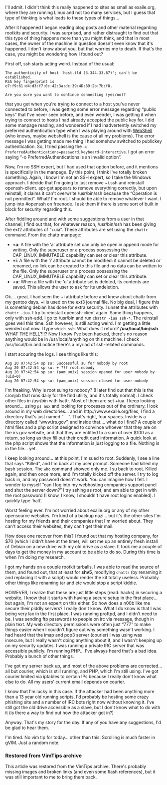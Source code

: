 <!-- :metadata:

title: Exaile.org gets hacked!
tags: Exaile, Security
publishedAt: 2007-08-21T03:12:19-07:00
summary:

I'll admit. I didn't think this really happened to sites as
small as exaile.org, where they are running Linux and not too many services,
but I guess that type of thinking is what leads to these types of things...

-->

I'll admit. I didn't think this really happened to sites as
small as exaile.org, where they are running Linux and not too many services,
but I guess that type of thinking is what leads to these types of things...

<p>After it happened I began reading blog posts and other material regarding
rootkits and security.  I was surprised, and rather distraught to find out that
this type of thing happens more than you might think, and that in most cases,
the owner of the machine in question doesn't even know that it's
happened.  I don't know about you, but that worries me to death.  If
that's the case, you might be wondering how I found out?</p>

<p>First off, ssh starts acting weird.  Instead of the usual:</p>

```
The authenticity of host 'host.tld (3.344.33.67)'; can't be established.
RSA key fingerprint is e7:f9:61:d4:d3:f7:0c:42:3a:dc:39:4D:89:2b:7b:f8.

Are you sure you want to continue connecting (yes/no)?
```


<p>that you get when you're trying to connect to a host you've
never connected to before, I was getting some error message regarding
&#8220;public keys&#8221; that I've never seen before, and even weirder,
I was getting it when trying to connect to hosts I had already accepted the
public key for.  I did some manpage reading, and wondered if I had
inadvertently switched my preferred authentication type when I was playing
around with <a
href='http://www-personal.umich.edu/~mressl/webshell/'>WebShell</a> (who knows,
maybe webshell is the cause of all my problems).  The error message I was
getting made me thing I had somehow switched to publickey authentication.  So,
I tried passing the <code>-o
PreferredAuthentications=password,keyboard-interactive</code>.  I got an error
saying &#8220;-o PreferredAuthentications is an invalid option&#8221;.</p>

<p>Now, I'm no <span class="caps">SSH</span> expert, but I had used that
option before, and it mentions is specifically in the manpage.  By this point,
I think I've totally broken something.  Again, I know I'm not an
<span class="caps">SSH</span> expert, so I take the Windows approach.  I decide
that I'm going to just remove ~/.ssh and reinstall openssh-client.
apt-get appears to remove everything correctly, but upon reinstall, it claims
it can't overwrite /usr/bin/ssh because the &#8220;Operation is not
permitted&#8221;.  What?  I'm root.  I should be able to remove whatever
I want.  I jump into #openssh on freenode.  I ask them if there is some sort of
built in block for security regarding this.  </p>

<p>After fiddling around and with some suggestions from a user in that channel,
I find out that, for whatever reason, /usr/bin/ssh has been giving the ext2
attributes of &#8220;+uia&#8221;.  These attributes are set using the
<code>chattr</code> command.  From the chattr manpage:</p>

<ul>
<li><b>+a</b>: A file with the ‘a’ attribute set can only be open in append
mode  for   writing.    Only   the   superuser   or   a   process   possessing
the     CAP_LINUX_IMMUTABLE capability can set or clear this attribute. </li>
<li><b>+i</b>: A file with the ‘i’ attribute cannot be modified: it cannot be
deleted or  renamed,  no  link  can  be created to this file and no data can be
written to the file.  Only the superuser or a  process  possessing  the
CAP_LINUX_IMMUTABLE capability can set or clear this attribute.</li>
<li><b>+u</b>: When  a  file  with  the ‘u’ attribute set is deleted, its
contents are saved.  This allows the user to ask for its undeletion.
</ul>

<p>Ok&#8230;. great.  I had seen the +i attribute before and knew about chattr
from my gentoo days.  +i is used on the ext3 journal file.  No big deal, I
figure this is something debian has done for extra security.  I unset the
attributes with <code>chattr -iua</code>.  I try to reinstall openssh-client
again.  Same thing happens, only with ssh-add.  I go to /usr/bin and run
<code>chattr -iua ssh-*</code>.  The reinstall goes well this time.  Ssh
however, is still acting weird.  I'm getting a little weirded out now.  I
type <code>which ssh</code>.  What does it return?  <b>/usr/local/bin/ssh</b>.
<span class="caps">WHAT</span> <span class="caps">THE</span> HELL?!!?  Now I
know I've been hacked, there's no reason anything would be in
/usr/local/anything on this machine.  I check /usr/local/bin and notice
there's a myriad of ssh-related commands.</p>

<p>I start scouring the logs.  I see things like this: </p>

```
Aug 20 07:42:54 sp su: Successful su for nobody by root
Aug 20 07:42:54 sp su: + ??? root:nobody
Aug 20 07:42:54 sp su: (pam_unix) session opened for user nobody by (uid=0)
Aug 20 07:42:54 sp su: (pam_unix) session closed for user nobody
```

<p>I'm freaking.  Why is root suing to nobody?  (I later find out that
this is the cronjob that runs daily for the find utility, and it's
totally normal).  I check other files in /usr/bin with lsattr.  Most of them
are set +iua.  I keep looking around&#8230; using <code>ps aux</code> and
looking for processes out of the ordinary.  I look around in my web
directories&#8230; and in http://www.exaile.org/files, I find a directory
that's just named &#8220;&nbsp;&nbsp;&nbsp;&nbsp;&#8221;.  That's
right, four spaces.  Inside is a directory called &#8220;www.irs.gov&#8221;,
and inside that&#8230;. what do I find?  A couple of html files and a php
script designed to convince whoever that they are on the irs.gov website, and
that they are entitled to a sum of over $100 as a return, so long as they fill
out their credit card information.  A quick look at the php script shows that
the information is just logging to a file.  Nothing is in the file&#8230;
yet.</p>

<p>I keep looking around&#8230; at this point, I'm sued to root.
Suddenly, I see a line that says &#8220;Killed&#8221;, and I'm back at my
user prompt.  Someone had killed my bash session.  The <code>who</code> command
showed only me.  I su back to root.  Killed again, and then once more, and
I'm totally kicked off the server.  I try to log back in, and my password
doesn't work.  You can imagine how I felt.  I wonder to myself &#8220;can
I log into my webhosting companies support panel and shut the server
down?&#8221;  I try sshing as root, and am able to get in with the root
password (I know, I know, I shouldn't have root logins enabled).  I
quickly type &#8216;halt'.  </p>

<p>Worst feeling ever.  I'm not worried about exaile.org or any of my
other opensource websites.  I'm kind of a backup nazi&#8230; but
it's the other sites I'm hosting for my friends and their companies
that I'm worried about.  They can't access their websites, they
can't get their mail.</p>

<p>How does one recover from this?  I found out that my hosting company, for
$70 (which I didn't have at the time), will set me up an entirely fresh
install of Debian on a new drive with my old drive as a slave.  It took me a
couple of days to get the money in my account to be able to do so.  During this
time is when I'm doing my research.</p>

<p>I got my hands on a couple rootkit tarballs.  I was able to read the source
of them, and found out, that at least for <b>shv5</b>, modifying
<code>chattr</code> (by renaming it and replacing it with a script) would
render the kit totally useless.  Probably other things like renaming tar and
etc would stop a script kiddie.</p>

<p><span class="caps">HOWEVER</span>, I realize that these are just little
steps (read: hacks) in securing a website.  I know that it starts with having a
secure setup in the first place&#8230; but again, I'm not an expert on
this either.  So how does a n00b like me secure their piddly servers?  I really
don't know.  What I do know is that I was being very lax in the first
place.  I was running proftpd, and I didn't need to be.  I was sending
ftp passwords to people on irc via message, though in plain text.  My web
directory permissions were often just &#8220;777&#8221; to make things easier
when I couldn't figure out why something wasn't working.  I had
heard that the imap and pop3 server (courier) I was using was insecure, but I
really wasn't doing anything about it, and I wasn't keeping up on
my security updates.  I was running a private <span class="caps">IRC</span>
server that was accessible publicly.  I'm running <span
class="caps">PHP</span>... I've always heard that's a bad idea.
Probably a bunch of other things.</p>

<p>I've got my server back up, and most of the above problems are
corrected&#8230; all but courier, which is still running, and <span
class="caps">PHP</span>, which I'm still using.  I've got courier
limited via iptables to certain IPs because I really don't know what else
to do.  All my users' current email depends on courier.</p>

<p>I know that I'm lucky in this case.  If the attacker had been anything
more than a 13 year old running scripts, I'd probably be hosting some
crazy phishing site and a number of <span class="caps">IRC</span> bots right
now without knowing it.  I've still got the old drive accessible as a
slave, but I don't know what to do with it (is there a way to find out
how the attacker got in?)</p>

<p>Anyway.  That's my story for the day.  If any of you have any
suggestions, I'd be glad to hear them.</p>

<p>I'm tired.  No vim tip for today&#8230; other than this:  Scrolling is
much faster in gVIM.  Just a random note.</p>

<div class="restored-from-archive">
  <h3>Restored from VimTips archive</h3>
  <p>
  This article was restored from the VimTips archive. There's probably
  missing images and broken links (and even some flash references), but it
  was still important to me to bring them back.
  </p>
</div>

